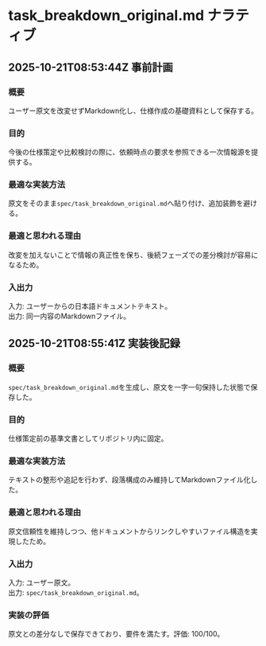 # task_breakdown_original.md ナラティブ

## 2025-10-21T08:53:44Z 事前計画
### 概要
ユーザー原文を改変せずMarkdown化し、仕様作成の基礎資料として保存する。
### 目的
今後の仕様策定や比較検討の際に、依頼時点の要求を参照できる一次情報源を提供する。
### 最適な実装方法
原文をそのまま`spec/task_breakdown_original.md`へ貼り付け、追加装飾を避ける。
### 最適と思われる理由
改変を加えないことで情報の真正性を保ち、後続フェーズでの差分検討が容易になるため。
### 入出力
入力: ユーザーからの日本語ドキュメントテキスト。  
出力: 同一内容のMarkdownファイル。

## 2025-10-21T08:55:41Z 実装後記録
### 概要
`spec/task_breakdown_original.md`を生成し、原文を一字一句保持した状態で保存した。
### 目的
仕様策定前の基準文書としてリポジトリ内に固定。
### 最適な実装方法
テキストの整形や追記を行わず、段落構成のみ維持してMarkdownファイル化した。
### 最適と思われる理由
原文信頼性を維持しつつ、他ドキュメントからリンクしやすいファイル構造を実現したため。
### 入出力
入力: ユーザー原文。  
出力: `spec/task_breakdown_original.md`。
### 実装の評価
原文との差分なしで保存できており、要件を満たす。評価: 100/100。
